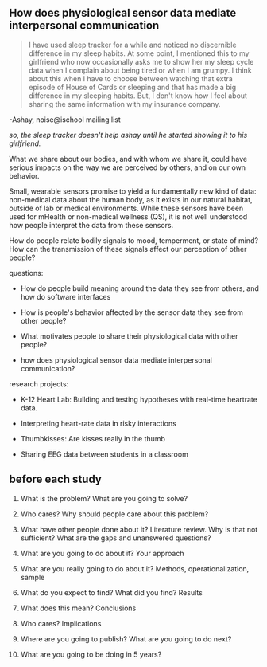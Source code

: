 ## How does physiological sensor data mediate interpersonal communication

> I have used sleep tracker for a while and noticed no discernible difference in my sleep habits. At some point, I mentioned this to my girlfriend who now occasionally asks me to show her my sleep cycle data when I complain about being tired or when I am grumpy. I think about this when I have to choose between watching that extra episode of House of Cards or sleeping and that has made a big difference in my sleeping habits. But, I don't know how I feel about sharing the same information with my insurance company.

-Ashay, noise@ischool mailing list

*so, the sleep tracker doesn't help ashay until he started showing it to his girlfriend.*

What we share about our bodies, and with whom we share it, could have serious impacts on the way we are perceived by others, and on our own behavior.

Small, wearable sensors promise to yield a fundamentally new kind of data: non-medical data about the human body, as it exists in our natural habitat, outside of lab or medical environments. While these sensors have been used for mHealth or non-medical wellness (QS), it is not well understood how people interpret the data from these sensors. 

How do people relate bodily signals to mood, temperment, or state of mind? How can the transmission of these signals affect our perception of other people?

questions:

- How do people build meaning around the data they see from others, and how do software interfaces 

- How is people's behavior affected by the sensor data they see from other people?

- What motivates people to share their physiological data with other people?

- how does physiological sensor data mediate interpersonal communication? 

research projects:

- K-12 Heart Lab: Building and testing hypotheses with real-time heartrate data. 

- Interpreting heart-rate data in risky interactions

- Thumbkisses: Are kisses really in the thumb

- Sharing EEG data between students in a classroom

## before each study

1) What is the problem? What are you going to solve?

2) Who cares? Why should people care about this problem?

3) What have other people done about it? Literature review. Why is that not sufficient? What are the gaps and unanswered questions?

4) What are you going to do about it? Your approach

5) What are you really going to do about it? Methods, operationalization, sample

6) What do you expect to find? What did you find? Results

7) What does this mean? Conclusions

8) Who cares? Implications

9) Where are you going to publish? What are you going to do next?

10) What are you going to be doing in 5 years? 